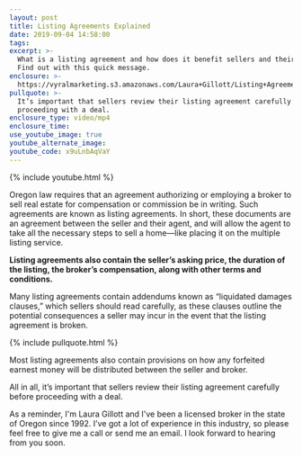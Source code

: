 ```yaml
---
layout: post
title: Listing Agreements Explained
date: 2019-09-04 14:58:00
tags:
excerpt: >-
  What is a listing agreement and how does it benefit sellers and their agents?
  Find out with this quick message.
enclosure: >-
  https://vyralmarketing.s3.amazonaws.com/Laura+Gillott/Listing+Agreements+Explained.mp4
pullquote: >-
  It’s important that sellers review their listing agreement carefully before
  proceeding with a deal.
enclosure_type: video/mp4
enclosure_time:
use_youtube_image: true
youtube_alternate_image:
youtube_code: x9uLnbAqVaY
---
```


{% include youtube.html %}

Oregon law requires that an agreement authorizing or employing a broker to sell real estate for compensation or commission be in writing. Such agreements are known as listing agreements. In short, these documents are an agreement between the seller and their agent, and will allow the agent to take all the necessary steps to sell a home—like placing it on the multiple listing service.&nbsp;

**Listing agreements also contain the seller’s asking price, the duration of the listing, the broker’s compensation, along with other terms and conditions.&nbsp;**

Many listing agreements contain addendums known as “liquidated damages clauses,” which sellers should read carefully, as these clauses outline the potential consequences a seller may incur in the event that the listing agreement is broken.&nbsp;

{% include pullquote.html %}

Most listing agreements also contain provisions on how any forfeited earnest money will be distributed between the seller and broker.

All in all, it’s important that sellers review their listing agreement carefully before proceeding with a deal.&nbsp;

As a reminder, I'm Laura Gillott and I've been a licensed broker in the state of Oregon since 1992. I’ve got a lot of experience in this industry, so please feel free to give me a call or send me an email. I look forward to hearing from you soon.<br>&nbsp;